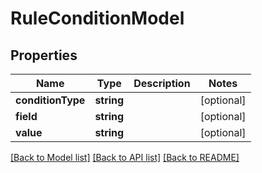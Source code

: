 # RuleConditionModel

## Properties
Name | Type | Description | Notes
------------ | ------------- | ------------- | -------------
**conditionType** | **string** |  | [optional] 
**field** | **string** |  | [optional] 
**value** | **string** |  | [optional] 

[[Back to Model list]](../README.md#documentation-for-models) [[Back to API list]](../README.md#documentation-for-api-endpoints) [[Back to README]](../README.md)


